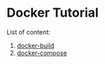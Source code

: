# Docker Tutorial

List of content:
1. [docker-build](docker-build)
2. [docker-compose](docker-compose)